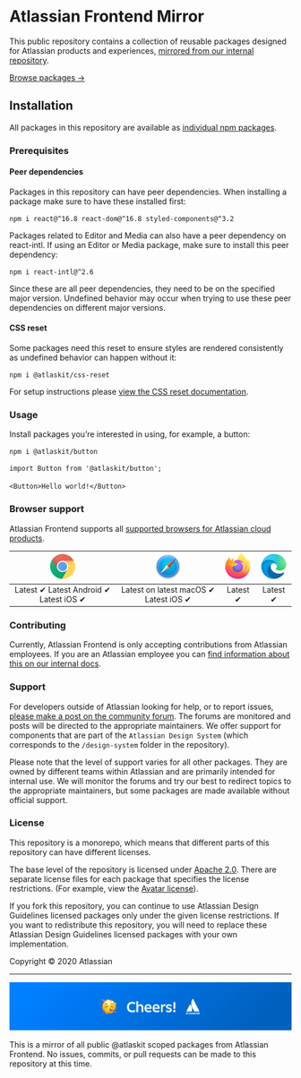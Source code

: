 # Atlassian Frontend Mirror

This public repository contains a collection of reusable packages designed for Atlassian products and experiences, [mirrored from our internal repository](https://bitbucket.org/atlassian/atlassian-frontend).

[Browse packages →](https://atlaskit.atlassian.com/packages/)

## Installation

All packages in this repository are available as [individual npm packages](https://www.npmjs.com/org/atlaskit).

### Prerequisites

#### Peer dependencies

Packages in this repository can have peer dependencies. When installing a package make sure to have these installed first:

```
npm i react@^16.8 react-dom@^16.8 styled-components@^3.2
```

Packages related to Editor and Media can also have a peer dependency on react-intl. If using an Editor or Media package, make sure to install this peer dependency:

```
npm i react-intl@^2.6
```

Since these are all peer dependencies, they need to be on the specified major version. Undefined behavior may occur when trying to use these peer dependencies on different major versions.

#### CSS reset

Some packages need this reset to ensure styles are rendered consistently as undefined behavior can happen without it:

```
npm i @atlaskit/css-reset
```
For setup instructions please [view the CSS reset documentation](https://atlaskit.atlassian.com/packages/css-packs/css-reset).

### Usage

Install packages you’re interested in using, for example, a button:

```
npm i @atlaskit/button
```

```
import Button from '@atlaskit/button';

<Button>Hello world!</Button>
```

### Browser support

Atlassian Frontend supports all [supported browsers for Atlassian cloud products](https://confluence.atlassian.com/cloud/supported-browsers-744721663.html).


|          ![chrome](imgs/chrome.png)          |        ![safari](imgs/safari.png)        | ![firefox](imgs/firefox.png) | ![edge](imgs/edge.png) |
|:--------------------------------------------:|:----------------------------------------:|:----------------------------:|:----------------------:|
| Latest ✔ Latest Android ✔ Latest iOS ✔ | Latest on latest macOS ✔ Latest iOS ✔ |           Latest ✔           |        Latest ✔        |

### Contributing

Currently, Atlassian Frontend is only accepting contributions from Atlassian employees. If you are an Atlassian employee you can [find information about this on our internal docs](https://developer.atlassian.com/cloud/framework/atlassian-frontend/).

### Support

For developers outside of Atlassian looking for help, or to report issues, [please make a post on the community forum](https://community.developer.atlassian.com/c/atlassian-ecosystem-design). The forums are monitored and posts will be directed to the appropriate maintainers. We offer support for components that are part of the `Atlassian Design System` (which corresponds to the `/design-system` folder in the repository).

Please note that the level of support varies for all other packages. They are owned by different teams within Atlassian and are primarily intended for internal use. We will monitor the forums and try our best to redirect topics to the appropriate maintainers, but some packages are made available without official support.

### License

This repository is a monorepo, which means that different parts of this repository can have different licenses.

The base level of the repository is licensed under [Apache 2.0](https://developer.atlassian.com/cloud/framework/atlassian-frontend/LICENSE). There are separate license files for each package that specifies the license restrictions. (For example, view the [Avatar license](https://bitbucket.org/atlassian/design-system-mirror/src/master/design-system/avatar/LICENSE)).

If you fork this repository, you can continue to use Atlassian Design Guidelines licensed packages only under the given license restrictions. If you want to redistribute this repository, you will need to replace these Atlassian Design Guidelines licensed packages with your own implementation.

Copyright © 2020 Atlassian

---

![cheers](imgs/cheers.png)

This is a mirror of all public @atlaskit scoped packages from Atlassian Frontend. No issues, commits, or pull requests can be made to this repository at this time.
